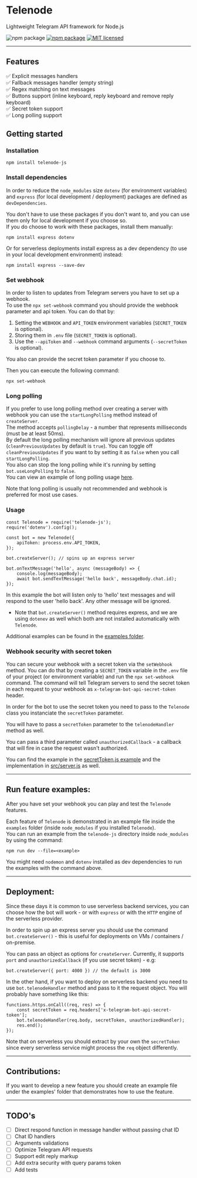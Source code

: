 # Telenode

Lightweight Telegram API framework for Node.js

![npm package](https://img.shields.io/badge/-grey?logo=telegram)
[![npm package](https://img.shields.io/npm/v/telenode-js?color=orange&logo=npm)](https://www.npmjs.org/package/telenode-js)
[![MIT licensed](https://img.shields.io/badge/license-MIT-green.svg)](https://raw.githubusercontent.com/NivEz/telenode/main/LICENSE)

---

## Features

✅ Explicit messages handlers
<br>
✅ Fallback messages handler (empty string)
<br>
✅ Regex matching on text messages
<br>
✅ Buttons support (inline keyboard, reply keyboard and remove reply keyboard)
<br>
✅ Secret token support
<br>
✅ Long polling support

## Getting started

### Installation

```
npm install telenode-js
```

### Install dependencies

In order to reduce the `node_modules` size `dotenv` (for environment variables) and `express` (for local development /
deployment) packages are defined as `devDependencies`.

You don't have to use these packages if you don't want to, and you can use them only for local development if you choose
so.
<br>
If you do choose to work with these packages, install them manually:

```
npm install express dotenv
```

Or for serverless deployments install express as a dev dependency (to use in your local development environment)
instead:

```
npm install express --save-dev
```

### Set webhook

In order to listen to updates from Telegram servers you have to set up a webhook.
<br>
To use the `npx set-webhook` command you should provide the webhook parameter and api token.
You can do that by:

1. Setting the `WEBHOOK` and `API_TOKEN` environment variables (`SECRET_TOKEN` is optional).
2. Storing them in `.env` file (`SECRET_TOKEN` is optional).
3. Use the `--apiToken` and `--webhook` command arguments (`--secretToken` is optional).

You also can provide the secret token parameter if you choose to.

Then you can execute the following command:

```
npx set-webhook
```

### Long polling

If you prefer to use long polling method over creating a server with webhook you can use the `startLongPolling` method instead of `createServer`.
<br>
The method accepts `pollingDelay` - a number that represents milliseconds (must be at least 50ms).
<br>
By default the long polling mechanism will ignore all previous updates (`cleanPreviousUpdates` by default is `true`). You can toggle off `cleanPreviousUpdates` if you want to by setting it as `false` when you call `startLongPolling`.
<br>
You also can stop the long polling while it's running by setting `bot.useLongPolling` to `false`.
<br>
You can view an example of long polling usage [here](https://github.com/NivEz/telenode/tree/main/examples/long-polling.js).

Note that long polling is usually not recommended and webhook is preferred for most use cases.

### Usage

```
const Telenode = require('telenode-js');
require('dotenv').config();

const bot = new Telenode({
	apiToken: process.env.API_TOKEN,
});

bot.createServer(); // spins up an express server

bot.onTextMessage('hello', async (messageBody) => {
	console.log(messageBody);
	await bot.sendTextMessage('hello back', messageBody.chat.id);
});
```

In this example the bot will listen only to 'hello' text messages and will respond to the user 'hello back'. Any other
message will be ignored.

- Note that `bot.createServer()` method requires express, and we are using `dotenev` as well which both are not
  installed automatically with `Telenode`.

Additional examples can be found in the [examples folder](https://github.com/NivEz/telenode/tree/main/examples).

### Webhook security with secret token

You can secure your webhook with a secret token via the `setWebhook` method. You can do that by creating
a `SECRET_TOKEN` variable in the `.env` file of your project (or environment variable) and run the `npx set-webhook`
command. The command will
tell Telegram servers to send the secret token in each request to your webhook as `x-telegram-bot-api-secret-token`
header.

In order for the bot to use the secret token you need to pass to the `Telenode` class you instanciate the `secretToken`
parameter.

You will have to pass a `secretToken` parameter to the `telenodeHandler` method as well.

You can pass a third parameter called `unauthorizedCallback` - a callback that will fire in case the request wasn't
authorized.

You can find the example in
the [secretToken.js example](https://github.com/NivEz/telenode/tree/main/examples/secretToken.js) and the implementation
in [src/server.js](https://github.com/NivEz/telenode/tree/main/src/server.js) as well.

---

## Run feature examples:

After you have set your webhook you can play and test the `Telenode` features.

Each feature of `Telenode` is demonstrated in an example file inside the `examples` folder (inside `node_modules` if you
installed `Telenode`).
<br>
You can run an example from the `telenode-js` directory inside `node_modules` by using the command:

```
npm run dev --file=<example>
```

You might need `nodemon` and `dotenv` installed as dev dependencies to run the examples with the command above.

---

## Deployment:

Since these days it is common to use serverless backend services, you can choose how the bot will work - or
with `express` or with the `HTTP` engine of the serverless provider.

In order to spin up an express server you should use the command `bot.createServer()` - this is useful for deployments
on VMs / containers / on-premise.

You can pass an object as options for `createServer`. Currently, it supports `port` and `unauthorizedCallback` (if you
use secret token) - e.g:

```
bot.createServer({ port: 4000 }) // the default is 3000
```

In the other hand, if you want to deploy on serverless backend you need to use `bot.telenodeHandler` method and pass to
it the request object.
You will probably have something like this:

```
functions.https.onCall((req, res) => {
    const secretToken = req.headers['x-telegram-bot-api-secret-token'];
    bot.telenodeHandler(req.body, secretToken, unauthorizedHandler);
    res.end();
});
```

Note that on serverless you should extract by your own the `secretToken` since every serverless service might process
the `req` object differently.

---

## Contributions:

If you want to develop a new feature you should create an example file under the examples' folder that demonstrates how
to use the feature.

---

## TODO's

- [ ] Direct respond function in message handler without passing chat ID
- [ ] Chat ID handlers
- [ ] Arguments validations
- [ ] Optimize Telegram API requests
- [ ] Support edit reply markup
- [ ] Add extra security with query params token
- [ ] Add tests
